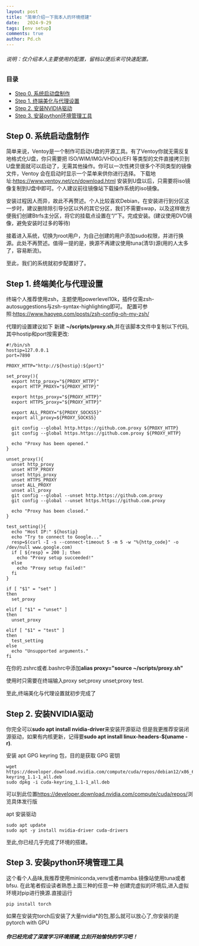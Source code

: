 ```yaml
---
layout: post
title: "简单介绍一下我本人的环境搭建"
date:   2024-9-29
tags: [env setup]
comments: true
author: Pd.ch
---
```


###### 说明：仅介绍本人主要使用的配置，留档以便后来可快速配置。

<!-- more -->

### 目录

- [Step 0. 系统启动盘制作](#step-0-系统启动盘制作)
- [Step 1. 终端美化与代理设置](#step-1-终端美化与代理设置)
- [Step 2. 安装NVIDIA驱动](#step-2-安装NVIDIA驱动)
- [Step 3. 安装python环境管理工具](#step-3-安装python环境管理工具)

## Step 0. 系统启动盘制作

简单来说，Ventoy是一个制作可启动U盘的开源工具。有了Ventoy你就无需反复地格式化U盘，你只需要把 ISO/WIM/IMG/VHD(x)/EFI 等类型的文件直接拷贝到U盘里面就可以启动了，无需其他操作。你可以一次性拷贝很多个不同类型的镜像文件，Ventoy 会在启动时显示一个菜单来供你进行选择。
下载地址:<https://www.ventoy.net/cn/download.html>
安装到U盘以后，只需要将iso镜像复制到U盘中即可。个人建议前往镜像站下载操作系统的iso镜像。

安装过程因人而异，故此不再赘述。个人比较喜欢Debian，在安装进行到分区这一步时，建议删除除引导分区以外的其它分区，我们不需要swap，以及这样做方便我们创建Btrfs主分区，将它的挂载点设置在“/”下。完成安装。(建议使用DVD镜像，避免安装时过多的等待)

接着进入系统，切换为root用户，为自己创建的用户添加sudo权限，并进行换源。此处不再赘述。值得一提的是，换源不再建议使用tuna(清华)源(用的人太多了，容易断流)。

至此，我们的系统就初步配置好了。

## Step 1. 终端美化与代理设置

终端个人推荐使用zsh，主题使用powerlevel10k，插件仅需zsh-autosuggestions与zsh-syntax-highlighting即可。
配置可参照:<https://www.haoyep.com/posts/zsh-config-oh-my-zsh/>

代理的设置建议如下
新建 **~/scripts/proxy.sh**,并在该脚本文件中复制以下代码,其中hostip和port按需更改:
~~~
#!/bin/sh
hostip=127.0.0.1
port=7890

PROXY_HTTP="http://${hostip}:${port}"

set_proxy(){
  export http_proxy="${PROXY_HTTP}"
  export HTTP_PROXY="${PROXY_HTTP}"

  export https_proxy="${PROXY_HTTP}"
  export HTTPS_proxy="${PROXY_HTTP}"

  export ALL_PROXY="${PROXY_SOCKS5}"
  export all_proxy=${PROXY_SOCKS5}

  git config --global http.https://github.com.proxy ${PROXY_HTTP}
  git config --global https.https://github.com.proxy ${PROXY_HTTP}

  echo "Proxy has been opened."
}

unset_proxy(){
  unset http_proxy
  unset HTTP_PROXY
  unset https_proxy
  unset HTTPS_PROXY
  unset ALL_PROXY
  unset all_proxy
  git config --global --unset http.https://github.com.proxy
  git config --global --unset https.https://github.com.proxy

  echo "Proxy has been closed."
}

test_setting(){
  echo "Host IP:" ${hostip}
  echo "Try to connect to Google..."
  resp=$(curl -I -s --connect-timeout 5 -m 5 -w "%{http_code}" -o /dev/null www.google.com)
  if [ ${resp} = 200 ]; then
    echo "Proxy setup succeeded!"
  else
    echo "Proxy setup failed!"
  fi
}

if [ "$1" = "set" ]
then
  set_proxy

elif [ "$1" = "unset" ]
then
  unset_proxy

elif [ "$1" = "test" ]
then
  test_setting
else
  echo "Unsupported arguments."
fi
~~~
在你的.zshrc或者.bashrc中添加**alias proxy="source ~/scripts/proxy.sh"**

使用时只需要在终端输入proxy set;proxy unset;proxy test.

至此,终端美化与代理设置就初步完成了

## Step 2. 安装NVIDIA驱动

你完全可以**sudo apt install nvidia-driver**来安装开源驱动
但是我更推荐安装闭源驱动，如果有内核更新，记得要**sudo apt install linux-headers-$(uname -r)**.

安装 apt GPG keyring 包，目的是获取 GPG 密钥
~~~
wget https://developer.download.nvidia.com/compute/cuda/repos/debian12/x86_64/cuda-keyring_1.1-1_all.deb
sudo dpkg -i cuda-keyring_1.1-1_all.deb
~~~

可以到此位置<https://developer.download.nvidia.com/compute/cuda/repos/>浏览具体发行版

apt 安装驱动
~~~
sudo apt update
sudo apt -y install nvidia-driver cuda-drivers
~~~

至此,你已经几乎完成了环境的搭建。

## Step 3. 安装python环境管理工具

这个看个人品味,我推荐使用miniconda,venv或者mamba.镜像站使用tuna或者bfsu.
在此笔者假设读者熟悉上面三种的任意一种
创建完虚拟的环境后,进入虚拟环境对pip进行换源.直接运行
~~~
pip install torch
~~~
如果在安装完torch后安装了大量nvidia*的包,那么就可以放心了,你安装的是pytorch with GPU

##### 你已经完成了深度学习环境搭建,立刻开始愉快的学习吧！